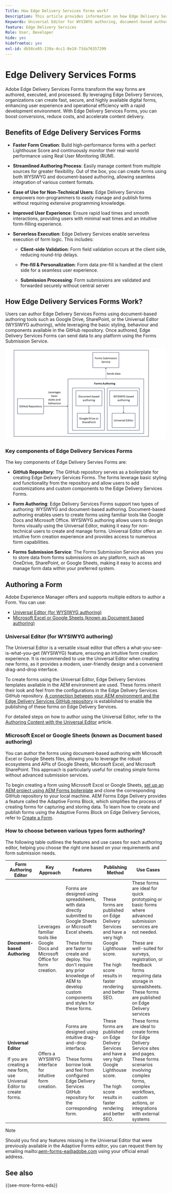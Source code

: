 ```yaml
---
Title: How Edge Delivery Services Forms work?
Description: This article provides information on how Edge Delivery Services Forms work. It also provides information on various form authoring platforms, including the Universal Editor and document-based authoring.
Keywords: Universal Editor for WYSIWYG authoring, document-based authoring, Working of Edge Delivery Services Forms, How Edge Delivery Services Forms work?
feature: Edge Delivery Services
Role: User, Developer
hide: yes
hidefromtoc: yes
exl-id: db58ce85-139a-4cc1-8e18-73da76357299
---
```


# Edge Delivery Services Forms

Adobe Edge Delivery Services Forms transform the way forms are authored, executed, and processed. By leveraging Edge Delivery Services, organizations can create fast, secure, and highly available digital forms, enhancing user experience and operational efficiency with a rapid development environment. With Edge Delivery Services Forms, you can boost conversions, reduce costs, and accelerate content delivery.

## Benefits of Edge Delivery Services Forms

* **Faster Form Creation**: Build high-performance forms with a perfect Lighthouse Score and continuously monitor their real-world performance using Real User Monitoring (RUM).

* **Streamlined Authoring Process**: Easily manage content from multiple sources for greater flexibility. Out of the box, you can create forms using both WYSIWYG and document-based authoring, allowing seamless integration of various content formats.

* **Ease of Use for Non-Technical Users**: Edge Delivery Services empowers non-programmers to easily manage and publish forms without requiring extensive programming knowledge.
  
* **Improved User Experience**: Ensure rapid load times and smooth interactions, providing users with minimal wait times and an intuitive form-filling experience.

* **Serverless Execution**: Edge Delivery Services enable serverless execution of form logic. This includes:

    * **Client-side Validation**: Form field validation occurs at the client side, reducing round-trip delays.

    * **Pre-fill & Personalization**: Form data pre-fill is handled at the client side for a seamless user experience.

    * **Submission Processing**: Form submissions are validated and forwarded securely without central server 

## How Edge Delivery Services Forms Work?

Users can author Edge Delivery Services Forms using document-based authoring tools such as Google Drive, SharePoint, or the Universal Editor (WYSIWYG authoring), while leveraging the basic styling, behaviour and components available in the GitHub repository. Once authored, Edge Delivery Services Forms can send data to any platform using the Forms Submission Service.

![How Edge Delivery Services Forms works](/help/edge/docs/forms/assets/eds-forms-working.png)

### Key components of Edge Delivery Services Forms

The key components of Edge Delivery Servies Forms are:

* **GitHub Repository**: The GitHub repository serves as a boilerplate for creating Edge Delivery Services Forms. The forms leverage basic styling and functionality from the repository and allow users to add customizations and custom components to the Edge Delivery Services Forms.

* **Form Authoring**: Edge Delivery Services Forms support two types of authoring: WYSIWYG and document-based authoring. Document-based authoring enables users to create forms using familiar tools like Google Docs and Microsoft Office. WYSIWYG authoring allows users to design forms visually using the Universal Editor, making it easy for non-technical users to create and manage forms. Universal Editor offers an intuitive form creation experience and provides access to numerous form capabilities.

* **Forms Submission Service**: The Forms Submission Service allows you to store data from forms submissions on any platform, such as OneDrive, SharePoint, or Google Sheets, making it easy to access and manage form data within your preferred system.

## Authoring a Form

Adobe Experience Manager offers and supports multiple editors to author a Form. You can use:
* [Universal Editor (for WYSIWYG authoring)](#universal-editor-for-wysiwyg-authoring)
* [Microsoft Excel or Google Sheets (known as Document based authoring)](#microsoft-excel-or-google-sheets-known-as-document-based-authoring)

### Universal Editor (for WYSIWYG authoring)

The Universal Editor is a versatile visual editor that offers a what-you-see-is-what-you-get (WYSIWYG) feature, ensuring an intuitive form creation experience. It is recommended to use the Universal Editor when creating new forms, as it provides a modern, user-friendly design and a convenient drag-and-drop interface.

To create forms using the Universal Editor, Edge Delivery Services templates available in the AEM environment are used. These forms inherit their look and feel from the configurations in the Edge Delivery Services GitHub repository. [A connection between your AEM environment and the Edge Delivery Services GitHub repository](/help/edge/docs/forms/universal-editor/getting-started-universal-editor.md) is established to enable the publishing of these forms on Edge Delivery Services.

For detailed steps on how to author using the Universal Editor, refer to the [Authoring Content with the Universal Editor](https://experienceleague.adobe.com/en/docs/experience-manager-cloud-service/content/sites/authoring/universal-editor/authoring) article.

### Microsoft Excel or Google Sheets (known as Document based authoring)

You can author the forms using document-based authoring with Microsoft Excel or Google Sheets files, allowing you to leverage the robust ecosystems and APIs of Google Sheets, Microsoft Excel, and Microsoft SharePoint. This approach is particularly useful for creating simple forms without advanced submission services.

To begin creating a form using Microsoft Excel or Google Sheets, [set up an AEM project using AEM Forms boilerplate](/help/edge/docs/forms/tutorial.md#create-a-new-aem-project-pre-configured-with-adaptive-forms-block) and clone the corresponding GitHub repository to your local machine. AEM Forms Edge Delivery provides a feature called the Adaptive Forms Block, which simplifies the process of creating forms for capturing and storing data. To learn how to create and publish forms using the Adaptive Forms Block on Edge Delivery Services, refer to [Create a Form](/help/edge/docs/forms/create-forms.md).

<!--
## Adaptive Forms editors (for Core Components or foundation components based authoring)

You can author forms that are engaging, responsive and dynamic. The Adaptive Form editor provides a user-friendly wizard that allows you to quickly create Adaptive Forms. The form wizard features easy tab navigation, enabling you to select pre-configured templates for foundation or core components, themes, data models, and submission options to create a form efficiently. 

[Authoring forms with Core Components](/help/forms/creating-adaptive-form-core-components.md) allows you to leverage standardized data capture components that can be customized, reducing development time and lowering maintenance costs for digital enrollment experiences. These forms can be published using the Adaptive Forms Block on Edge Delivery Services or through the AEM Publish instance. 

[Authoring forms with Foundation Components](/help/forms/create-an-adaptive-form.md) uses classic data capture components. These forms can only be published using the AEM Publish instance. 

You can also publish forms created using Adaptive Forms Editors on Edge Delivery Services by establishing [connection between your AEM environment and the Edge Delivery Services GitHub repository](/help/edge/docs/forms/publishing-forms.md).


| **Adaptive Forms editors** | Provides a wizard-driven approach to quickly start forms authoring using templates, styling, and predefined fields. | Use these editors to create Core Components based forms or Foundation Components based forms. | These forms can be published on Edge Delivery Services or via AEM Publish instances.  | Use these editors to create Core Components based forms or Foundation Components based forms. Ideal for scenarios involving complex forms, complex workflows, custom actions, or integrations with external systems. |  



## Types of Publishing for Edge Delivery Services Forms

You can publish Edge Delivery Services Forms on one of the following:

* **Edge Delivery Services Form Submission**: Edge Delivery Services Form Submissions ensure that form interactions, including submission and data processing, are handled efficiently and securely. This enables a faster and more reliable user experience, particularly during high traffic periods. By processing form submissions at the edge, Edge Delivery Services minimizes the reliance on a centralized server.

* **AEM Publish instance**: The AEM Forms server offers a publish instance that manages the forms and related assets available to end users.
-->

### How to choose between various types form authoring?

The following table outlines the features and use cases for each authoring editor, helping you choose the right one based on your requirements and form submission needs. 

| **Form Authoring Editor**    | **Key Approach**| **Features** | **Publishing Method** | **Use Cases** |
|--------|-----------|-------|-------|------------------------------------------------|
| **Document-based Authoring**    |  Leverages familiar tools like Google Docs and Microsoft Office for form creation.| Forms are designed using spreadsheets, with data directly submitted to Google Sheets or Microsoft Excel sheets. </br> </br> These forms are faster to create and deploy. You don't require any prior knowledge of AEM to develop custom components and styles for these forms.  | These forms are published on Edge Delivery Services and have a very high Google Lighthouse score. </br> </br>  The high score results in faster rendering and better SEO. | These forms are ideal for quick prototyping or basic forms where advanced submission services are not needed. </br> </br>  These are well-suited for surveys, registration, or feedback forms requiring data storage in spreadsheets. These forms are published on Edge Delivery services |  
| **Universal Editor**  </br> </br> If you are creating a new form, use Universal Editor to create forms.          | Offers a WYSIWYG interface for intuitive form creation.         | Forms are designed using intuitive drag-and-drop interface. </br> </br>  These forms borrow look and feel from configured Edge Delivery Services GitHub repository for the corresponding form. | These forms are published on Edge Delivery Services and have a very high Google Lighthouse score. </br> </br> The high score results in faster rendering and better SEO.  | These forms are ideal to create forms for Edge Delivery Service sites and pages. These forms scenarios involving complex forms, complex workflows, custom actions, or integrations with external systems |  

>[!NOTE]
>
>
> Should you find any features missing in the Universal Editor that were previously available in the Adaptive Forms editor, you can request them by emailing mailto:aem-forms-ea@adobe.com using your official email address.

## See also

{{see-more-forms-eds}}
